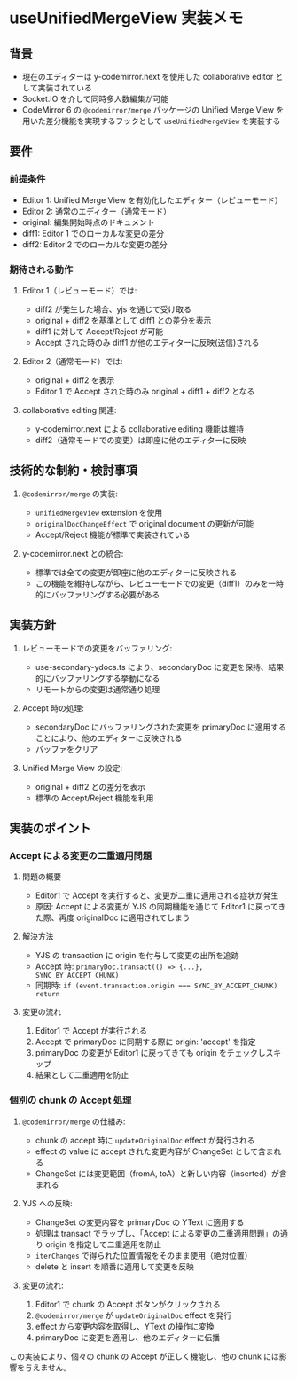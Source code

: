 # useUnifiedMergeView 実装メモ

## 背景

- 現在のエディターは y-codemirror.next を使用した collaborative editor として実装されている
- Socket.IO を介して同時多人数編集が可能
- CodeMirror 6 の `@codemirror/merge` パッケージの Unified Merge View を用いた差分機能を実現するフックとして `useUnifiedMergeView` を実装する

## 要件

### 前提条件

- Editor 1: Unified Merge View を有効化したエディター（レビューモード）
- Editor 2: 通常のエディター（通常モード）
- original: 編集開始時点のドキュメント
- diff1: Editor 1 でのローカルな変更の差分
- diff2: Editor 2 でのローカルな変更の差分

### 期待される動作

1. Editor 1（レビューモード）では:
   - diff2 が発生した場合、yjs を通じて受け取る
   - original + diff2 を基準として diff1 との差分を表示
   - diff1 に対して Accept/Reject が可能
   - Accept された時のみ diff1 が他のエディターに反映(送信)される

2. Editor 2（通常モード）では:
   - original + diff2 を表示
   - Editor 1 で Accept された時のみ original + diff1 + diff2 となる

3. collaborative editing 関連:
   - y-codemirror.next による collaborative editing 機能は維持
   - diff2（通常モードでの変更）は即座に他のエディターに反映

## 技術的な制約・検討事項

1. `@codemirror/merge` の実装:
   - `unifiedMergeView` extension を使用
   - `originalDocChangeEffect` で original document の更新が可能
   - Accept/Reject 機能が標準で実装されている

2. y-codemirror.next との統合:
   - 標準では全ての変更が即座に他のエディターに反映される
   - この機能を維持しながら、レビューモードでの変更（diff1）のみを一時的にバッファリングする必要がある

## 実装方針

1. レビューモードでの変更をバッファリング:
   - use-secondary-ydocs.ts により、secondaryDoc に変更を保持、結果的にバッファリングする挙動になる
   - リモートからの変更は通常通り処理

2. Accept 時の処理:
   - secondaryDoc にバッファリングされた変更を primaryDoc に適用することにより、他のエディターに反映される
   - バッファをクリア

3. Unified Merge View の設定:
   - original + diff2 との差分を表示
   - 標準の Accept/Reject 機能を利用

## 実装のポイント

### Accept による変更の二重適用問題

1. 問題の概要
   - Editor1 で Accept を実行すると、変更が二重に適用される症状が発生
   - 原因: Accept による変更が YJS の同期機能を通じて Editor1 に戻ってきた際、再度 originalDoc に適用されてしまう

2. 解決方法
   - YJS の transaction に origin を付与して変更の出所を追跡
   - Accept 時: `primaryDoc.transact(() => {...}, SYNC_BY_ACCEPT_CHUNK)`
   - 同期時: `if (event.transaction.origin === SYNC_BY_ACCEPT_CHUNK) return`

3. 変更の流れ
   1. Editor1 で Accept が実行される
   2. Accept で primaryDoc に同期する際に origin: 'accept' を指定
   3. primaryDoc の変更が Editor1 に戻ってきても origin をチェックしスキップ
   4. 結果として二重適用を防止

### 個別の chunk の Accept 処理

1. `@codemirror/merge` の仕組み:
   - chunk の accept 時に `updateOriginalDoc` effect が発行される
   - effect の value に accept された変更内容が ChangeSet として含まれる
   - ChangeSet には変更範囲（fromA, toA）と新しい内容（inserted）が含まれる

2. YJS への反映:
   - ChangeSet の変更内容を primaryDoc の YText に適用する
   - 処理は transact でラップし、「Accept による変更の二重適用問題」の通り origin を指定して二重適用を防止
   - `iterChanges` で得られた位置情報をそのまま使用（絶対位置）
   - delete と insert を順番に適用して変更を反映

3. 変更の流れ:
   1. Editor1 で chunk の Accept ボタンがクリックされる
   2. `@codemirror/merge` が `updateOriginalDoc` effect を発行
   3. effect から変更内容を取得し、YText の操作に変換
   4. primaryDoc に変更を適用し、他のエディターに伝播

この実装により、個々の chunk の Accept が正しく機能し、他の chunk には影響を与えません。
